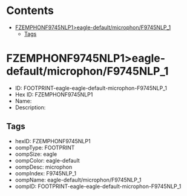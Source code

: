 



Contents
========

* [FZEMPHONF9745NLP1>eagle-default/microphon/F9745NLP_1](#fzemphonf9745nlp1eagle-defaultmicrophonf9745nlp_1)
	* [Tags](#tags)

# FZEMPHONF9745NLP1>eagle-default/microphon/F9745NLP_1

- ID: FOOTPRINT-eagle-eagle-default-microphon-F9745NLP_1
- Hex ID: FZEMPHONF9745NLP1
- Name: 
- Description: 

## Tags

- hexID: FZEMPHONF9745NLP1
- oompType: FOOTPRINT
- oompSize: eagle
- oompColor: eagle-default
- oompDesc: microphon
- oompIndex: F9745NLP_1
- oompName: eagle-default/microphon/F9745NLP_1
- oompID: FOOTPRINT-eagle-eagle-default-microphon-F9745NLP_1
